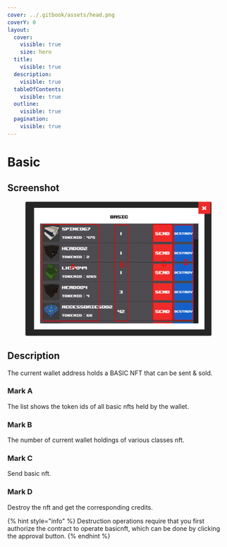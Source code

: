 ```yaml
---
cover: ../.gitbook/assets/head.png
coverY: 0
layout:
  cover:
    visible: true
    size: hero
  title:
    visible: true
  description:
    visible: true
  tableOfContents:
    visible: true
  outline:
    visible: true
  pagination:
    visible: true
---
```


# Basic

## Screenshot

<figure><img src="../.gitbook/assets/newBasic.png" alt=""><figcaption></figcaption></figure>

## Description

The current wallet address holds a BASIC NFT that can be sent & sold.

### Mark A

The list shows the token ids of all basic nfts held by the wallet.

### Mark B

The number of current wallet holdings of various classes nft.

### Mark C

Send basic nft.

### Mark D

Destroy the nft and get the corresponding credits.

{% hint style="info" %}
Destruction operations require that you first authorize the contract to operate basicnft, which can be done by clicking the approval button.
{% endhint %}
